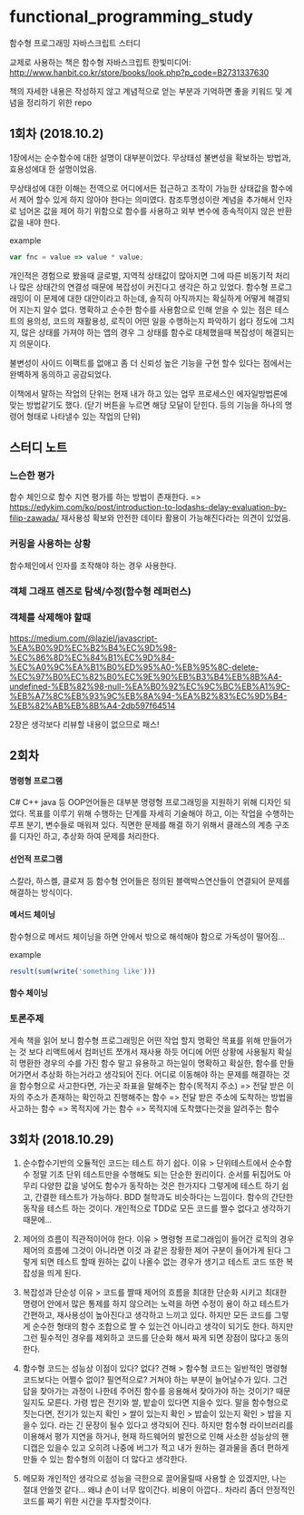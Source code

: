 # functional_programming_study

함수형 프로그래밍 자바스크립트 스터디

교제로 사용하는 책은 함수형 자바스크립트 한빛미디어: http://www.hanbit.co.kr/store/books/look.php?p_code=B2731337630

책의 자세한 내용은 작성하지 않고 계념적으로 얻는 부분과 기억하면 좋을 키워드 및 계념을 정리하기 위한 repo

## 1회차 (2018.10.2)

1장에서는 순수함수에 대한 설명이 대부분이었다. 무상태성 불변성을 확보하는 방법과, 효용성에대 한 설명이었음.

무상태성에 대한 이해는 전역으로 어디에서든 접근하고 조작이 가능한 상태값을 함수에서 제어 할수 있게 하지 않아야 한다는 의미였다.
참조투명성이란 계념을 추가해서 인자로 넘어온 값을 제어 하기 위함으로 함수를 사용하고 외부 변수에 종속적이지 않은 반환값을 내야 한다.

example
```js
var fnc = value => value * value;
```

개인적은 경험으로 봤을때 글로벌, 지역적 상태값이 많아지면 그에 따른 비동기적 처리나 많은 상태간의 연결성 때문에 복잡성이 커진다고 생각은 하고 있었다.
함수형 프로그래밍이 이 문제에 대한 대안이라고 하는데, 솔직히 아직까지는 확실하게 어떻게 해결되어 지는지 알수 없다.
명확하고 순수한 함수를 사용함으로 인해 얻을 수 있는 점은 테스트의 용의성, 코드의 재활용성, 로직이 어떤 일을 수행하는지 파악하기 쉽다 정도에 그치지,
많은 상태를 가져야 하는 앱의 경우 그 상태를 함수로 대체했을때 복잡성이 해결되는지 의문이다.

불변성이 사이드 이팩트를 없애고 좀 더 신뢰성 높은 기능을 구현 할수 있다는 점에서는 완벽하게 동의하고 공감되었다.

이책에서 말하는 작업의 단위는 현재 내가 하고 있는 업무 프로세스인 에자일방법론에 맞는 방법같기도 했다. (닫기 버튼을 누르면 해당 모달이 닫힌다. 등의 기능을 하나의 명령어 형태로 나타낼수 있는 작업의 단위)


## 스터디 노트

### 느슨한 평가
함수 체인으로 함수 지연 평가를 하는 방법이 존재한다. => https://edykim.com/ko/post/introduction-to-lodashs-delay-evaluation-by-filip-zawada/
재사용성 확보와 안전한 데이타 활용이 가능해진다라는 의견이 있었음.

### 커링을 사용하는 상황
함수체인에서 인자를 조작해야 하는 경우 사용한다.

### 객체 그래프 렌즈로 탐색/수정(함수형 레퍼런스)

### 객체를 삭제해야 할때
https://medium.com/@laziel/javascript-%EA%B0%9D%EC%B2%B4%EC%9D%98-%EC%86%8D%EC%84%B1%EC%9D%84-%EC%A0%9C%EA%B1%B0%ED%95%A0-%EB%95%8C-delete-%EC%97%B0%EC%82%B0%EC%9E%90%EB%B3%B4%EB%8B%A4-undefined-%EB%82%98-null-%EA%B0%92%EC%9C%BC%EB%A1%9C-%EB%A7%8C%EB%93%9C%EB%8A%94-%EA%B2%83%EC%9D%B4-%EB%82%AB%EB%8B%A4-2db597f64514


2장은 생각보다 리뷰할 내용이 없으므로 패스!


## 2회차

#### 명령형 프로그램
C# C++ java 등 OOP언어들은 대부분 명령형 프로그래밍을 지원하기 위해 디자인 되었다. 목표를 이루기 위해 수행하는 단계를 자세히 기술해야 하고, 이는 작업을 수행하는 루프 분기, 변수들로 매워져 있다. 직면한 문제를 해결 하기 위해서 클래스의 계층 구조를 디자인 하고, 추상화 하여 문제를 처리한다.

#### 선언적 프로그램
스칼라, 하스켈, 클로져 등 함수형 언어들은 정의된 블랙박스연산들이 연결되어 문제를 해결하는 방식이다.

#### 메서드 체이닝
함수형으로 메서드 체이닝을 하면 안에서 밖으로 해석해야 함으로 가독성이 떨어짐...

example
```js
result(sum(write('something like')))
```


#### 함수 체이닝




### 토론주제

게속 책을 읽어 보니 함수형 프로그래밍은 어떤 작업 할지 명확안 목표를 위해 만들어가는 것 보다 리액트에서 컴퍼넌트 쪼개서 재사용 하듯 어디에 어떤 상황에 사용될지 확실히 명환한 경우의 수를 가진 함수 말고 유용하고 하는일이 명확하고 확실한, 함수를 만들어가면서 추상화 하는거라고 생각되어 진다.
어디로 이동해야 하는 문제를 해결하는 것을 함수형으로 사고한다면, 가는곳 좌표을 말해주는 함수(목적지 주소) => 전달 받은 이자의 주소가 존재하는 확인하고 진행해주는 함수 => 전달 받은 주소에 도착하는 방법을 사고하는 함수 => 목적지에 가는 함수 => 목적지에 도착했다는것을 알려주는 함수




## 3회차 (2018.10.29)

1. 순수합수기반의 오듈적인 코드는 테스트 하기 쉽다.
이유 > 단위테스트에서 순수함수 정말 기초 단위 테스트만을 수행해도 되는 단순한 원리이다. 순서를 뒤집어도 아무리 다양한 값을 넣어도 함수가 동작하는 것은 한가지다
그렇게에 테스트 하기 쉽고, 간결한 테스트가 가능하다. BDD 철학과도 비슷하다는 느낌이다. 함수의 간단한 동작을 테스트 하는 것이다. 개인적으로 TDD로 모든 코드를 짤수 없다고 생각하기 때문에...

2. 제어의 흐름이 직관적이어야 한다.
이유 > 명령형 프로그래임이 들어간 로직의 경우 제어의 흐름에 그것이 아니라면 이것 과 같은 장황한 제어 구분이 들어가게 된다 그렇게 되면 테스트 할때 원하는 값이 나올수 없는 경우가 생기고 테스트 코드 또한 복잡성을 띄게 된다.

3. 복잡성과 단순성
이유 > 코드를 짤때 제어의 흐름을 최대한 단순화 시키고 최대한 명령어 안에서 많은 통제를 하지 않으려는 노력을 하면 수정이 용이 하고 테스트가 간편하고, 재사용성이 높아진다고 생각하고 느끼고 있다. 하지만 모든 코드를 그렇게 순수한 형태의 함수 조합으로 짤 수 있는건 아니라고 생각이 되기도 한다. 하지만 그런 필수적인 경우를 제외하고 코드를 단순화 해서 짜게 되면 장점이 많다고 동의한다.

4. 함수형 코드는 성능상 이점이 있다? 없다?
견해 > 함수형 코드는 일반적인 명령형 코드보다는 어쩔수 없이? 필연적으로? 거쳐야 하는 부분이 늘어날수가 있다. 그건 답을 찾아가는 과정이 나한테 주어진 함수를 응용해서 찾아가야 하는 것이기? 때문일지도 모른다. 가령 밥은 전기와 쌀, 밭솥이 있다면 지을수 있다. 말을 함수형으로 짓는다면, 전기가 있는지 확인 > 쌀이 있는지 확인 > 밥솥이 있는지 확인 > 밥을 지을수 있다. 라는 긴 문장이 될수 있다고 생각되어 진다. 하지만 함수형 라이브러리를 이용해서 평가 지연을 하거나, 현재 하드웨어의 발전으로 인해 사소한 성능상의 핸디캡은 있을수 있고 오히려 나중에 버그가 적고 내가 원하는 결과물을 좀더 편하게 만들 수 있는 함수형의 이점이 더 많다고 생각한다.

5. 메모화
개인적인 생각으로 성능을 극한으로 끌어올릴때 사용할 순 있겠지만, 나는 절대 안쓸껏 같다... 왜냐 손이 너무 많이간다. 비용이 아깝다..
차라리 좀더 안정적인 코드를 짜기 위한 시간을 투자할것이다.




